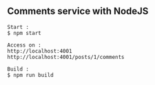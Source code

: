 ## Comments service with NodeJS

```
Start :
$ npm start

Access on :
http://localhost:4001
http://localhost:4001/posts/1/comments

Build :
$ npm run build
```